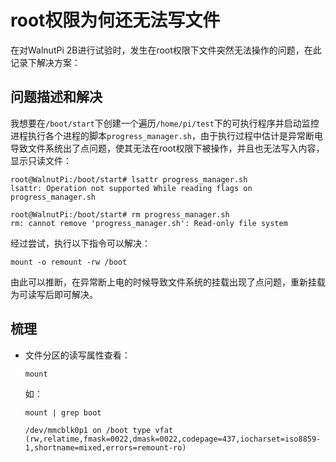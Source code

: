# root权限为何还无法写文件

在对WalnutPi 2B进行试验时，发生在root权限下文件突然无法操作的问题，在此记录下解决方案：

## 问题描述和解决

我想要在`/boot/start`下创建一个遍历`/home/pi/test`下的可执行程序并启动监控进程执行各个进程的脚本`progress_manager.sh`，由于执行过程中估计是异常断电导致文件系统出了点问题，使其无法在root权限下被操作，并且也无法写入内容，显示只读文件：

```shell
root@WalnutPi:/boot/start# lsattr progress_manager.sh
lsattr: Operation not supported While reading flags on progress_manager.sh

root@WalnutPi:/boot/start# rm progress_manager.sh
rm: cannot remove 'progress_manager.sh': Read-only file system
```

经过尝试，执行以下指令可以解决：

```shell
mount -o remount -rw /boot
```

由此可以推断，在异常断上电的时候导致文件系统的挂载出现了点问题，重新挂载为可读写后即可解决。

## 梳理

* 文件分区的读写属性查看：

  ```shell
  mount
  ```

  如：

  ```shell
  mount | grep boot
  
  /dev/mmcblk0p1 on /boot type vfat (rw,relatime,fmask=0022,dmask=0022,codepage=437,iocharset=iso8859-1,shortname=mixed,errors=remount-ro)
  ```

